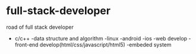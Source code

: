 # full-stack-developer
road of full stack developer
- c/c++
-data structure and algorithm
-linux
-android
-ios
-web develop
-front-end develop(html/css/javascript/html5)
-embeded system


